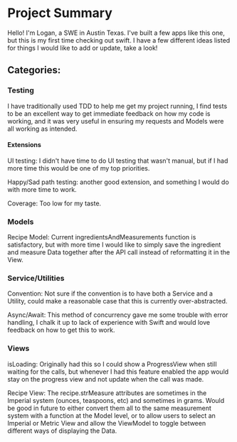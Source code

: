 # Project Summary

Hello! I'm Logan, a SWE in Austin Texas. I've built a few apps like this one, but this is my first time checking out swift. I have a few different ideas listed for things I would like to add or update, take a look!

## Categories: 

### Testing

I have traditionally used TDD to help me get my project running, I find tests to be an excellent way to get immediate feedback on how my code is working, and it was very useful in ensuring my requests and Models were all working as intended. 

#### Extensions

UI testing: I didn't have time to do UI testing that wasn't manual, but if I had more time this would be one of my top priorities.

Happy/Sad path testing: another good extension, and something I would do with more time to work. 

Coverage: Too low for my taste.

### Models

Recipe Model: Current ingredientsAndMeasurements function is satisfactory, but with more time I would like to simply save the ingredient and measure Data together after the API call instead of reformatting it in the View. 

### Service/Utilities

Convention: Not sure if the convention is to have both a Service and a Utility, could make a reasonable case that this is currently over-abstracted. 

Async/Await: This method of concurrency gave me some trouble with error handling, I chalk it up to lack of experience with Swift and would love feedback on how to get this to work.

### Views

isLoading: Originally had this so I could show a ProgressView when still waiting for the calls, but whenever I had this feature enabled the app would stay on the progress view and not update when the call was made.

Recipe View: The recipe.strMeasure attributes are sometimes in the Imperial system (ounces, teaspoons, etc) and sometimes in grams. Would be good in future to either convert them all to the same measurement system with a function at the Model level, or to allow users to select an Imperial or Metric View and allow the ViewModel to toggle between different ways of displaying the Data.

   
